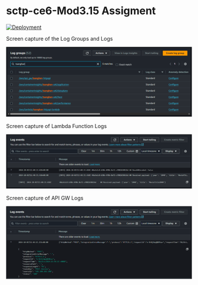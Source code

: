 # sctp-ce6-Mod3.15 Assigment

[![Deployment](https://github.com/tsanghan/sctp-ce6-20240928-http-api/actions/workflows/workflow.yaml/badge.svg)](https://github.com/tsanghan/sctp-ce6-20240928-http-api/actions/workflows/workflow.yaml)

Screen capture of the Log Groups and Logs

![Log Groups](/assets/images/cwlog_group.PNG "Log Groups")

Screen capture of Lambda Function Logs

![Log Groups](/assets/images/cwlog_group-1.PNG "Log Groups")

Screen capture of API GW Logs

![Log Groups](/assets/images/cwlog_group-2.PNG "Log Groups")